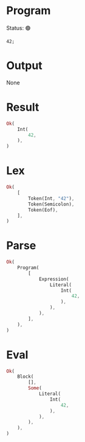 # Program
Status: 🟢

```rustleaf
42;
```

# Output
None

# Result
```rust
Ok(
    Int(
        42,
    ),
)
```

# Lex
```rust
Ok(
    [
        Token(Int, "42"),
        Token(Semicolon),
        Token(Eof),
    ],
)
```

# Parse
```rust
Ok(
    Program(
        [
            Expression(
                Literal(
                    Int(
                        42,
                    ),
                ),
            ),
        ],
    ),
)
```

# Eval
```rust
Ok(
    Block(
        [],
        Some(
            Literal(
                Int(
                    42,
                ),
            ),
        ),
    ),
)
```